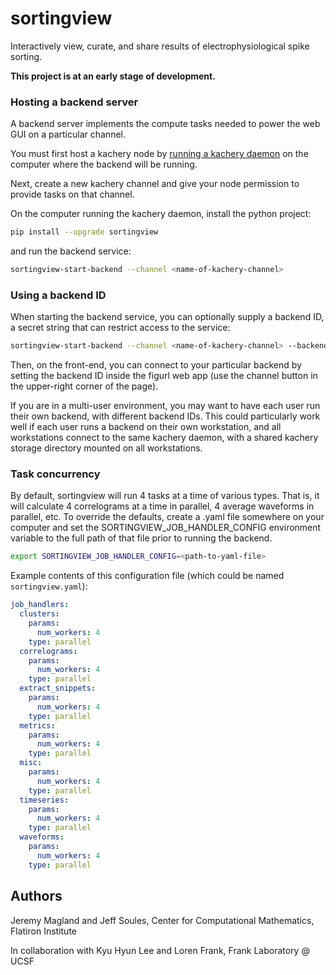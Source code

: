 # sortingview

Interactively view, curate, and share results of electrophysiological spike sorting.

**This project is at an early stage of development.**

### Hosting a backend server

A backend server implements the compute tasks needed to power the web GUI on a particular channel.

You must first host a kachery node by [running a kachery daemon](https://kacheryhub.org) on the computer where the backend will be running.

Next, create a new kachery channel and give your node permission to provide tasks on that channel.

On the computer running the kachery daemon, install the python project:

```bash
pip install --upgrade sortingview
```

and run the backend service:

```bash
sortingview-start-backend --channel <name-of-kachery-channel>
```

### Using a backend ID

When starting the backend service, you can optionally supply a backend ID, a secret string that can restrict access to the service:

```bash
sortingview-start-backend --channel <name-of-kachery-channel> --backend-id <secret-string>
```

Then, on the front-end, you can connect to your particular backend by setting the backend ID inside the figurl web app (use the channel button in the upper-right corner of the page).

If you are in a multi-user environment, you may want to have each user run their own backend, with different backend IDs. This could particularly work well if each user runs a backend on their own workstation, and all workstations connect to the same kachery daemon, with a shared kachery storage directory mounted on all workstations.

### Task concurrency

By default, sortingview will run 4 tasks at a time of various types. That is, it will calculate 4 correlograms at a time in parallel, 4 average waveforms in parallel, etc. To override the defaults, create a .yaml file somewhere on your computer and set the SORTINGVIEW_JOB_HANDLER_CONFIG environment variable to the full path of that file prior to running the backend.

```bash
export SORTINGVIEW_JOB_HANDLER_CONFIG=<path-to-yaml-file>
```

Example contents of this configuration file (which could be named `sortingview.yaml`):

```yaml
job_handlers:
  clusters:
    params:
      num_workers: 4
    type: parallel
  correlograms:
    params:
      num_workers: 4
    type: parallel
  extract_snippets:
    params:
      num_workers: 4
    type: parallel
  metrics:
    params:
      num_workers: 4
    type: parallel
  misc:
    params:
      num_workers: 4
    type: parallel
  timeseries:
    params:
      num_workers: 4
    type: parallel
  waveforms:
    params:
      num_workers: 4
    type: parallel
```

## Authors

Jeremy Magland and Jeff Soules, Center for Computational Mathematics, Flatiron Institute

In collaboration with Kyu Hyun Lee and Loren Frank, Frank Laboratory @ UCSF
